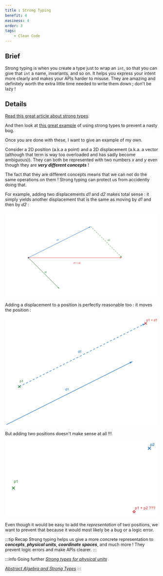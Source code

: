 ```yaml
---
title : Strong Typing
benefit: 4
easiness: 4
order: 3
tags:
    - Clean Code
---
```


## Brief

Strong typing is when you create a type just to wrap an `int`,  so that you can give that `int` a name, invariants, and so on. It helps you express your intent more clearly and makes your APIs harder to misuse. They are amazing and definitely worth the extra little time needed to write them down ; don't be lazy !

## Details

[Read this great article about strong types](https://www.fluentcpp.com/2016/12/08/strong-types-for-strong-interfaces/).

And then look at [this great example](https://youtu.be/ojZbFIQSdl8?t=1444) of using strong types to prevent a nasty bug.

Once you are done with these, I want to give an example of my own.

Consider a 2D position (a.k.a a point) and a 2D displacement (a.k.a. a vector (although that term is way too overloaded and has sadly become ambiguous)). They can both be represented with two numbers *x* and *y* even though they are **_very different concepts_** !

The fact that they are different concepts means that we can not do the same operations on them ! Strong typing can protect us from accidently doing that.

For example, adding two displacements *d1* and *d2* makes total sense : it simply yields another displacement that is the same as moving by *d1* and then by *d2* :

![](../../static/img/displacement-addition.png)

Adding a displacement to a position is perfectly reasonable too : it moves the position :

![](../../static/img/displacement-position-addition.png)

But adding two positions doesn't make sense at all !!!

![](../../static/img/point-addition.png)

Even though it would be easy to add the *representation* of two positions, we want to prevent that because it would most likely be a bug or a logic error.

:::tip Recap
Strong typing helps us give a more concrete representation to ***concepts***, ***physical units***, ***coordinate spaces***, and much more ! They prevent logic errors and make APIs clearer.
:::

:::info Going further
[*Strong types for physical units*](https://youtu.be/7dExYGSOJzo)

[*Abstract Algebra and Strong Types*](https://youtu.be/632a-DMM5J0)
:::